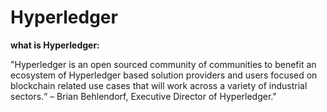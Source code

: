 Hyperledger 
========

**what is Hyperledger:**

 "Hyperledger is an open sourced community of communities to benefit an ecosystem of Hyperledger based solution providers and users focused on blockchain related use cases that will work across a variety of industrial sectors.“ – Brian Behlendorf, Executive Director of Hyperledger." 
